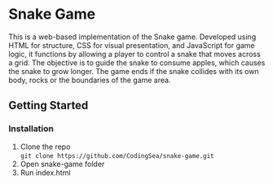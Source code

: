 # Snake Game

This is a web-based implementation of the Snake game. Developed using HTML for structure, CSS for visual presentation, and JavaScript for game logic, it functions by allowing a player to control a snake that moves across a grid. The objective is to guide the snake to consume apples, which causes the snake to grow longer. The game ends if the snake collides with its own body, rocks or the boundaries of the game area.


## Getting Started
### Installation
1. Clone the repo\
`git clone https://github.com/CodingSea/snake-game.git`
2. Open snake-game folder
3. Run index.html
